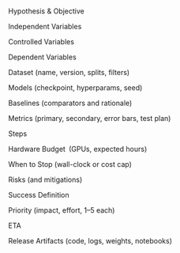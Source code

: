 # <Experiment Name>

Hypothesis & Objective

Independent Variables

Controlled Variables

Dependent Variables

Dataset (name, version, splits, filters)

Models (checkpoint, hyperparams, seed)

Baselines (comparators and rationale)

Metrics (primary, secondary, error bars, test plan)

Steps

Hardware Budget (GPUs, expected hours)

When to Stop (wall-clock or cost cap)

Risks (and mitigations)

Success Definition

Priority (impact, effort, 1–5 each)

ETA

Release Artifacts (code, logs, weights, notebooks)
